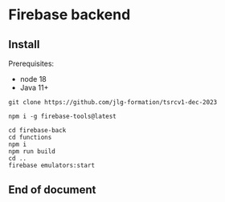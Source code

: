 # Firebase backend

## Install

Prerequisites:

- node 18
- Java 11+

```
git clone https://github.com/jlg-formation/tsrcv1-dec-2023
```

```
npm i -g firebase-tools@latest
```

```
cd firebase-back
cd functions
npm i
npm run build
cd ..
firebase emulators:start
```

## End of document
